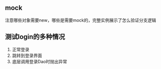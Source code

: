 ## mock
注意哪些对象需要new，哪些是需要mock的，完整实例展示了怎么验证分支逻辑

## 测试login的多种情况
1. 正常登录
2. 跳转到登录界面
3. 底层调用登录Dao时抛出异常 